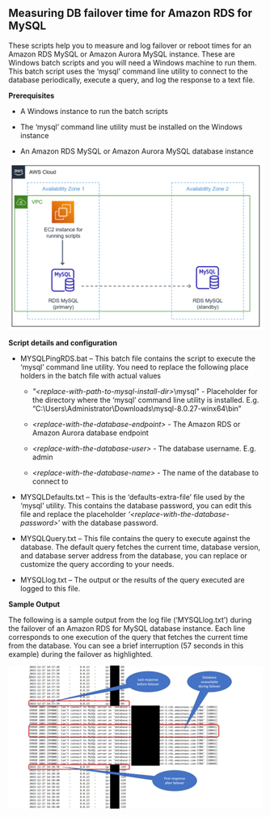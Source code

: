 ## Measuring DB failover time for Amazon RDS for MySQL

These scripts help you to measure and log failover or reboot times for an Amazon
RDS MySQL or Amazon Aurora MySQL instance. These are Windows batch scripts and
you will need a Windows machine to run them. This batch script uses the ‘mysql’
command line utility to connect to the database periodically, execute a query,
and log the response to a text file.

**Prerequisites**

-   A Windows instance to run the batch scripts

-   The ‘mysql’ command line utility must be installed on the Windows instance

-   An Amazon RDS MySQL or Amazon Aurora MySQL database instance

![](media/5f4df6e520c51b052ffc51c6b75ec872.png)

**Script details and configuration**

-   MYSQLPingRDS.bat – This batch file contains the script to execute the
    ‘mysql’ command line utility. You need to replace the following place
    holders in the batch file with actual values

    -   *"\<replace-with-path-to-mysql-install-dir\>*\\mysql" - Placeholder for
        the directory where the ‘mysql’ command line utility is installed. E.g.
        “C:\\Users\\Administrator\\Downloads\\mysql-8.0.27-winx64\\bin”

    -   *\<replace-with-the-database-endpoint\>* - The Amazon RDS or Amazon
        Aurora database endpoint

    -   *\<replace-with-the-database-user\>* - The database username. E.g. admin

    -   *\<replace-with-the-database-name\>* - The name of the database to
        connect to

-   MYSQLDefaults.txt – This is the ‘defaults-extra-file’ file used by the
    ‘mysql’ utility. This contains the database password, you can edit this file
    and replace the placeholder *‘\<replace-with-the-database-password\>*’ with
    the database password.

-   MYSQLQuery.txt – This file contains the query to execute against the
    database. The default query fetches the current time, database version, and
    database server address from the database, you can replace or customize the
    query according to your needs.

-   MYSQLlog.txt – The output or the results of the query executed are logged to
    this file.

**Sample Output**

The following is a sample output from the log file (‘MYSQLlog.txt’) during the
failover of an Amazon RDS for MySQL database instance. Each line corresponds to
one execution of the query that fetches the current time from the database. You
can see a brief interruption (57 seconds in this example) during the failover as
highlighted.

![](media/ff16a15c20036cd8e7f9ccb7d7bfdef4.png)
